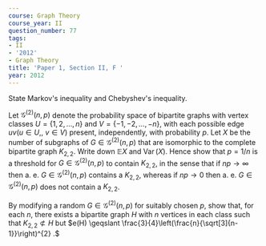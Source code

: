```yaml
---
course: Graph Theory
course_year: II
question_number: 77
tags:
- II
- '2012'
- Graph Theory
title: 'Paper 1, Section II, F '
year: 2012
---
```




State Markov's inequality and Chebyshev's inequality.

Let $\mathcal{G}^{(2)}(n, p)$ denote the probability space of bipartite graphs with vertex classes $U=\{1,2, \ldots, n\}$ and $V=\{-1,-2, \ldots,-n\}$, with each possible edge $u v(u \in U,$, $v \in V)$ present, independently, with probability $p$. Let $X$ be the number of subgraphs of $G \in \mathcal{G}^{(2)}(n, p)$ that are isomorphic to the complete bipartite graph $K_{2,2}$. Write down $\mathbb{E} X$ and $\operatorname{Var}(X)$. Hence show that $p=1 / n$ is a threshold for $G \in \mathcal{G}^{(2)}(n, p)$ to contain $K_{2,2}$, in the sense that if $n p \rightarrow \infty$ then a. e. $G \in \mathcal{G}^{(2)}(n, p)$ contains a $K_{2,2}$, whereas if $n p \rightarrow 0$ then a. e. $G \in \mathcal{G}^{(2)}(n, p)$ does not contain a $K_{2,2}$.

By modifying a random $G \in \mathcal{G}^{(2)}(n, p)$ for suitably chosen $p$, show that, for each $n$, there exists a bipartite graph $H$ with $n$ vertices in each class such that $K_{2,2} \not \subset H$ but $e(H) \geqslant \frac{3}{4}\left(\frac{n}{\sqrt[3]{n-1}}\right)^{2} .$